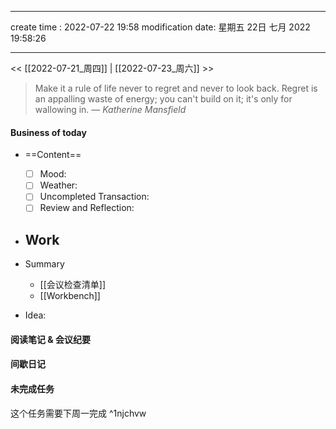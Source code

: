 
---
create time : 2022-07-22 19:58
modification date: 星期五 22日 七月 2022 19:58:26

---

<< [[2022-07-21_周四]] | [[2022-07-23_周六]] >>

> Make it a rule of life never to regret and never to look back. Regret is an appalling waste of energy; you can't build on it; it's only for wallowing in.
> — <cite>Katherine Mansfield</cite>


#### Business of today
-  ==Content==
	- [ ] Mood:
	- [ ] Weather:
	- [ ] Uncompleted Transaction:
	- [ ] Review and Reflection:
- Work
	- 
- Summary
	- [[会议检查清单]]
	- [[Workbench]]
	
- Idea:

#### 阅读笔记 & 会议纪要


#### 间歇日记

#### 未完成任务
这个任务需要下周一完成 ^1njchvw

